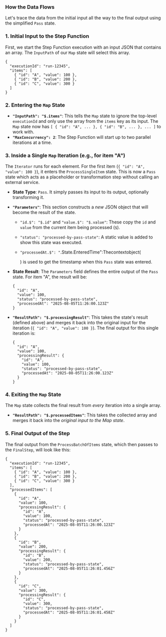 ### How the Data Flows

Let's trace the data from the initial input all the way to the final output using the simplified `Pass` state.

### 1. Initial Input to the Step Function

First, we start the Step Function execution with an input JSON that contains an array. The `InputPath` of our `Map` state will select this array.

```
{
  "executionId": "run-12345",
  "items": [
    { "id": "A", "value": 100 },
    { "id": "B", "value": 200 },
    { "id": "C", "value": 300 }
  ]
}

```

### 2. Entering the `Map` State

- **`"InputPath": "$.items"`**: This tells the `Map` state to ignore the top-level `executionId` and only use the array from the `items` key as its input. The `Map` state now has `[ { "id": "A", ... }, { "id": "B", ... }, ... ]` to work with.
- **`"MaxConcurrency": 2`**: The Step Function will start up to two parallel iterations at a time.

### 3. Inside a Single `Map` Iteration (e.g., for item "A")

The `Iterator` runs for each element. For the first item (`{ "id": "A", "value": 100 }`), it enters the `ProcessSingleItem` state. This is now a `Pass` state which acts as a placeholder or transformation step without calling an external service.

- **State Type**: `Pass`. It simply passes its input to its output, optionally transforming it.
- **`"Parameters"`**: This section constructs a *new* JSON object that will become the result of the state.
    - `"id.$": "$.id"` and `"value.$": "$.value"`: These copy the `id` and `value` from the current item being processed (`$`).
    - `"status": "processed-by-pass-state"`: A static value is added to show this state was executed.
    - `"processedAt.$": "`.State.EnteredTime":Thecontextobject(

        ) is used to get the timestamp when this `Pass` state was entered.

- **State Result**: The `Parameters` field defines the entire output of the `Pass` state. For item "A", the result will be:

    ```
    {
      "id": "A",
      "value": 100,
      "status": "processed-by-pass-state",
      "processedAt": "2025-08-05T11:26:00.123Z"
    }

    ```

- **`"ResultPath": "$.processingResult"`**: This takes the state's result (defined above) and merges it back into the original input for the iteration (`{ "id": "A", "value": 100 }`). The final output for this single iteration is:

    ```
    {
      "id": "A",
      "value": 100,
      "processingResult": {
        "id": "A",
        "value": 100,
        "status": "processed-by-pass-state",
        "processedAt": "2025-08-05T11:26:00.123Z"
      }
    }

    ```


### 4. Exiting the `Map` State

The `Map` state collects the final result from *every* iteration into a single array.

- **`"ResultPath": "$.processedItems"`**: This takes the collected array and merges it back into the *original input to the Map state*.

### 5. Final Output of the Step

The final output from the `ProcessBatchOfItems` state, which then passes to the `FinalStep`, will look like this:

```
{
  "executionId": "run-12345",
  "items": [
    { "id": "A", "value": 100 },
    { "id": "B", "value": 200 },
    { "id": "C", "value": 300 }
  ],
  "processedItems": [
    {
      "id": "A",
      "value": 100,
      "processingResult": {
        "id": "A",
        "value": 100,
        "status": "processed-by-pass-state",
        "processedAt": "2025-08-05T11:26:00.123Z"
      }
    },
    {
      "id": "B",
      "value": 200,
      "processingResult": {
        "id": "B",
        "value": 200,
        "status": "processed-by-pass-state",
        "processedAt": "2025-08-05T11:26:01.456Z"
      }
    },
    {
      "id": "C",
      "value": 300,
      "processingResult": {
        "id": "C",
        "value": 300,
        "status": "processed-by-pass-state",
        "processedAt": "2025-08-05T11:26:01.458Z"
      }
    }
  ]
}

```
